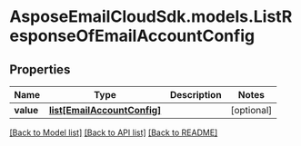 # AsposeEmailCloudSdk.models.ListResponseOfEmailAccountConfig
## Properties
Name | Type | Description | Notes
------------ | ------------- | ------------- | -------------
**value** | [**list[EmailAccountConfig]**](EmailAccountConfig.md) |  | [optional] 



[[Back to Model list]](README.md#documentation-for-models) [[Back to API list]](README.md#documentation-for-api-endpoints) [[Back to README]](README.md)


